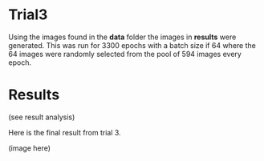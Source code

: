 # Trial3

Using the images found in the **data** folder the images in **results** were generated. This was run for 3300 epochs with a batch size if 64 where the 64 images were randomly selected from the pool of 594 images every epoch.

# Results

(see result analysis)

Here is the final result from trial 3.

(image here)
